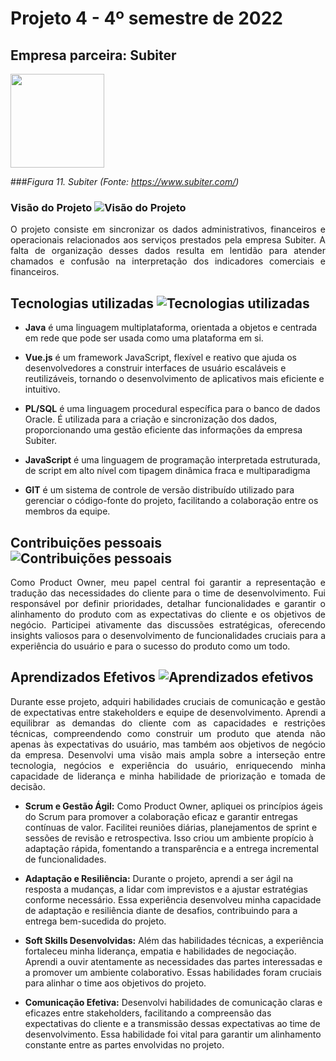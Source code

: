 # Projeto 4 - 4º semestre de 2022
## Empresa parceira: Subiter 

<img src="https://pqtec.org.br/wpfiles/wp-content/uploads/2020/12/462ae875d43efe63a5d1.png" height="150"/>


###*Figura 11. Subiter (Fonte: https://www.subiter.com/)*

### Visão do Projeto ![Visão do Projeto](https://img.shields.io/badge/-Visão%20Do%20Projeto-blue)

<p align="justify">
O projeto consiste em sincronizar os dados administrativos, financeiros e operacionais relacionados aos serviços prestados pela empresa Subiter. A falta de organização desses dados resulta em lentidão para atender chamados e confusão na interpretação dos indicadores comerciais e financeiros.
</p>


## Tecnologias utilizadas ![Tecnologias utilizadas](https://img.shields.io/badge/-Tecnologias%20Utilizadas-blue)

- **Java** é uma linguagem multiplataforma, orientada a objetos e centrada em rede que pode ser usada como uma plataforma em si.
 
- **Vue.js** é um framework JavaScript, flexível e reativo que ajuda os desenvolvedores a construir interfaces de usuário escaláveis e reutilizáveis, tornando o desenvolvimento de aplicativos mais eficiente e intuitivo.

- **PL/SQL** é uma linguagem procedural específica para o banco de dados Oracle. É utilizada para a criação e sincronização dos dados, proporcionando uma gestão eficiente das informações da empresa Subiter.

- **JavaScript** é uma linguagem de programação interpretada estruturada, de script em alto nível com tipagem dinâmica fraca e multiparadigma

- **GIT** é um sistema de controle de versão distribuído utilizado para gerenciar o código-fonte do projeto, facilitando a colaboração entre os membros da equipe.


## Contribuições pessoais ![Contribuições pessoais](https://img.shields.io/badge/-Contribui%C3%A7%C3%B5es%20Pessoais-blue)

<p align="justify">
Como Product Owner, meu papel central foi garantir a representação e tradução das necessidades do cliente para o time de desenvolvimento. Fui responsável por definir prioridades, detalhar funcionalidades e garantir o alinhamento do produto com as expectativas do cliente e os objetivos de negócio. Participei ativamente das discussões estratégicas, oferecendo insights valiosos para o desenvolvimento de funcionalidades cruciais para a experiência do usuário e para o sucesso do produto como um todo.
</p>


## Aprendizados Efetivos ![Aprendizados efetivos](https://img.shields.io/badge/-Aprendizados%20Efeitvos-blue)

<p align="justify">
Durante esse projeto, adquiri habilidades cruciais de comunicação e gestão de expectativas entre stakeholders e equipe de desenvolvimento. Aprendi a equilibrar as demandas do cliente com as capacidades e restrições técnicas, compreendendo como construir um produto que atenda não apenas às expectativas do usuário, mas também aos objetivos de negócio da empresa. Desenvolvi uma visão mais ampla sobre a interseção entre tecnologia, negócios e experiência do usuário, enriquecendo minha capacidade de liderança e minha habilidade de priorização e tomada de decisão.
</p>

- **Scrum e Gestão Ágil:**
  Como Product Owner, apliquei os princípios ágeis do Scrum para promover a colaboração eficaz e garantir entregas contínuas de valor. Facilitei reuniões diárias, planejamentos de sprint e sessões de revisão e retrospectiva. Isso criou um ambiente propício à adaptação rápida, fomentando a transparência e a entrega incremental de funcionalidades.

- **Adaptação e Resiliência:**
  Durante o projeto, aprendi a ser ágil na resposta a mudanças, a lidar com imprevistos e a ajustar estratégias conforme necessário. Essa experiência desenvolveu minha capacidade de adaptação e resiliência diante de desafios, contribuindo para a entrega bem-sucedida do projeto.

- **Soft Skills Desenvolvidas:**
  Além das habilidades técnicas, a experiência fortaleceu minha liderança, empatia e habilidades de negociação. Aprendi a ouvir atentamente as necessidades das partes interessadas e a promover um ambiente colaborativo. Essas habilidades foram cruciais para alinhar o time aos objetivos do projeto.

- **Comunicação Efetiva:**
  Desenvolvi habilidades de comunicação claras e eficazes entre stakeholders, facilitando a compreensão das expectativas do cliente e a transmissão dessas expectativas ao time de desenvolvimento. Essa habilidade foi vital para garantir um alinhamento constante entre as partes envolvidas no projeto.


